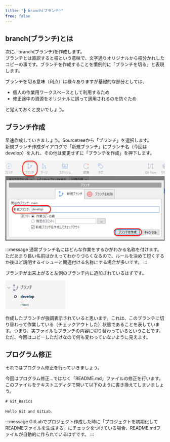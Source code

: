 ```yaml
---
title: "┣ branch(ブランチ)"
free: false
---
```


## branch(ブランチ)とは

次に、branch(ブランチ)を作成します。  
ブランチとは直訳すると枝という意味で、文字通りオリジナルから枝分かれしたコピーの事です。ブランチを作成することを慣例的に「ブランチを切る」と表現します。

ブランチを切る意味（利点）は様々ありますが基礎的な部分としては、
- 個人の作業用ワークスペースとして利用するため
- 修正途中の資源をオリジナルに誤って適用されるのを防ぐため

と覚えておくと良いでしょう。

## ブランチ作成

早速作成していきましょう。Sourcetreeから「ブランチ」を選択します。  
新規ブランチ作成ダイアログで「新規ブランチ」にブランチ名（今回はdevelop）を入れ、その他は変更せずに「ブランチを作成」を押下します。

![](/images/books/497459787cb294/practice_01.png)

:::message
通常ブランチ名にはどんな作業をするかがわかる名称を付けます。
ただあまり長い名前はかえってわかりづらくなるので、ルールを決めて短くするか後ほど説明するイシューと関連付ける名称にする場合が多いです。
:::

ブランチが出来上がると左側のブランチ内に追加されているはずです。

![](/images/books/497459787cb294/practice_02.png)

作成したブランチが強調表示されていると思います。これは、このブランチに切り替わって作業している（チェックアウトした）状態であることを表しています。つまり、実ファイルもブランチの内容に切り替わっているということです。ただ、今回はコピーしただけなので何も変わっていないように見えます。

## プログラム修正

それではプログラム修正を行っていきましょう。

今回はプログラム修正…ではなく「README.md」ファイルの修正を行います。
このファイルをテキストエディタで開いて以下のように書き換えてしまいましょう。

```
# Git_Basics

Hello Git and GitLab.
```

:::message
GitLabでプロジェクト作成した時に「プロジェクトを初期化してREADMEファイルを生成する」にチェックをつけている場合、README.mdファイルが自動的に作られているはずです。
:::
